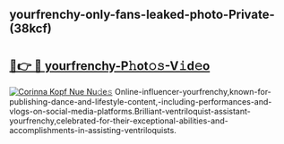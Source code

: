 ## yourfrenchy-only-fans​-leaked-photo​-Private-(38kcf)


# <h2><a href="https://mediaupload.pro?title=yourfrenchy&ref=git">🔗👉 🔴 yourfrenchy-P𝚑ot𝚘𝚜-V𝚒d𝚎o</a></h2>

[![Corinna Kopf Nue Nu𝚍e𝚜](https://i.imgur.com/0qMVB7G.gif)](https://mediaupload.pro?title=yourfrenchy&ref=git)
Online-influencer-yourfrenchy,known-for-publishing-dance-and-lifestyle-content,-including-performances-and-vlogs-on-social-media-platforms.Brilliant-ventriloquist-assistant-yourfrenchy,celebrated-for-their-exceptional-abilities-and-accomplishments-in-assisting-ventriloquists.  